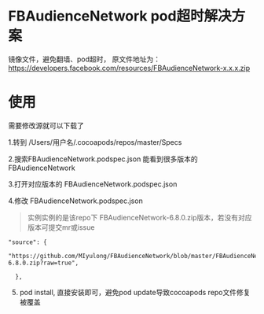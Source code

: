 # FBAudienceNetwork pod超时解决方案
镜像文件，避免翻墙、pod超时， 原文件地址为：https://developers.facebook.com/resources/FBAudienceNetwork-x.x.x.zip

# 使用
需要修改源就可以下载了

1.转到 /Users/用户名/.cocoapods/repos/master/Specs

2.搜索FBAudienceNetwork.podspec.json 能看到很多版本的 FBAudienceNetwork 

3.打开对应版本的 FBAudienceNetwork.podspec.json 

4.修改 FBAudienceNetwork.podspec.json
> 实例实例的是该repo下 FBAudienceNetwork-6.8.0.zip版本，若没有对应版本可提交mr或issue

```
"source": {
    "https://github.com/MIyulong/FBAudienceNetwork/blob/master/FBAudienceNetwork-6.8.0.zip?raw=true",
    
  },
```
5. pod install, 直接安装即可，避免pod update导致cocoapods repo文件修复被覆盖
